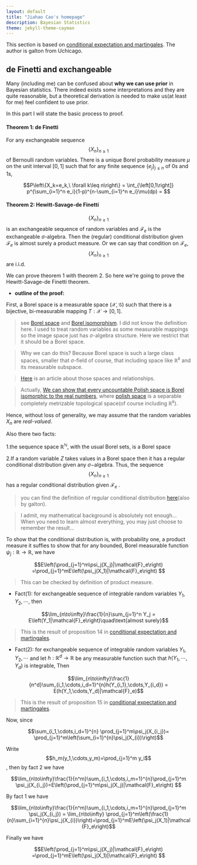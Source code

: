 ```yaml
---
layout: default
title: "Jiahao Cao's homepage"
description: Bayesian Statistics
theme: jekyll-theme-cayman
---
```


This section is based on [conditional expectation and martingales](https://galton.uchicago.edu/~lalley/Courses/313/Martingales.pdf). The author is galton  from Uchicago.

## de Finetti and exchangeable

Many (including me) can be confused about **why we can use prior** in Bayesian statistics. There indeed exists some interpretations and they are quite reasonable, but a theoretical derivation is needed to make us(at least for me) feel confident to use prior.

In this part I will state the basic process to proof.

#### Theorem 1: de Finetti
For any exchangeable sequence $$\{X_n\}_{n\geq 1}$$ of Bernoulli random variables. There is a unique Borel probability measure $μ$ on the unit interval $[0,1]$ such that for any finite sequence $\{e_j\}_{j\leq n}$ of $0$s and $1$s,  


$$P\left\{X_k=e_k,\ \forall k\leq n\right\} = \int_{\left[0,1\right]} p^{\sum_{i=1}^n e_i}(1-p)^{n-\sum_{i=1}^n e_i}\mu(dp) = $$


#### Theorem 2: Hewitt-Savage-de Finetti
$$\{X_n\}_{n\geq 1}$$ is an exchangeable sequence of random variables and $\mathcal{F}_e$ is the exchangeable $\sigma$-algebra. Then the (regular) conditional distribution given $\mathcal{F}_e$ is almost surely a product measure. Or we can say that condition on $\mathcal{F}_e$,$$\{X_n\}_{n\geq 1}$$ are i.i.d.

We can prove theorem 1 with theorem 2. So here we're going to prove the Hewitt-Savage-de Finetti theorem.

* **outline of the proof:**

First, a Borel space is a measurable space $(\mathcal{X},\mathcal{G})$ such that there is a bijective, bi-measurable mapping  $T:\mathcal{X}\to[0,1]$.

> see [Borel space](https://en.wikipedia.org/wiki/Borel_space) and [Borel isomorphism](https://en.wikipedia.org/wiki/Borel_isomorphism). I did not know the definition here. I used to treat  random variables as some measurable mappings so the image space just has $\sigma$-algebra structure. Here we restrict that it should be a Borel space.

> Why we can do this? Because Borel space is such a large class spaces, smaller that $\sigma$-field of course, that including space like $\mathbb{R}^k$ and its measurable subspace.

> [Here]((https://www.math.tamu.edu/~thomas.schlumprecht/descriptive_set_theory.pdf)) is an article about those spaces and relationships.

> Actually, [We can show that every uncountable Polish space is Borel isomorphic to the real numbers](https://planetmath.org/proofofpolishspacesuptoborelisomorphism), where [polish space](https://en.wikipedia.org/wiki/Polish_space) is a separable completely metrizable topological space(of course including $\mathbb{R}^k$).

Hence, without loss of generality, we may assume that the random variables $X_n$ are *real-valued*.

Also there two facts:

1.the sequence space $\mathbb{R}^{\mathbb{N}}$, with the usual Borel sets, is a Borel space

>

2.If a random variable $Z$ takes values in a Borel space then it has a regular conditional distribution given any $\sigma$−algebra. Thus, the sequence $$\{X_n\}_{n\geq 1}$$ has a regular conditional distribution given $\mathcal{F}_e$ .

> you can find the definition of regular conditional distribution [here](http://galton.uchicago.edu/~lalley/Courses/385/ConditionalExpectation.pdf)(also by galton).

> I admit, my mathematical background is absolutely not enough... When you need to learn almost everything, you may just choose to remember the result...

To show that the conditional distribution is, with probability one, a product measure it suffies to show that for any bounded, Borel measurable function $\psi_j:\mathbb{R}\to\mathbb{R}$, we have

$$E\left(\prod_{j=1}^m\psi_j(X_j)|\mathcal{F}_e\right) =\prod_{j=1}^mE\left(\psi_j(X_1)|\mathcal{F}_e\right) $$

> This can be checked by definition of product measure.


* Fact(1): for exchangeable sequence of integrable random variables $Y_1,Y_2,\cdots$, then  

$$\lim_{n\to\infty}\frac{1}{n}\sum_{j=1}^n Y_j = E\left(Y_1|\mathcal{F}_e\right)\quad\text{almost surely}$$

> This is the result of proposition 14 in [conditional expectation and martingales](https://galton.uchicago.edu/~lalley/Courses/313/Martingales.pdf).

* Fact(2): for exchangeable sequence of integrable random variables $Y_1,Y_2,\cdots$ and let $h: \mathbb{R}^d\to\mathbb{R}$ be any measurable function such that $h(Y_1,\cdots,Y_d)$ is integrable, Then

$$\lim_{n\to\infty}\frac{1}{n^d}\sum_{i_1,\cdots,i_d=1}^{n}h(Y_{i_1},\cdots,Y_{i_d}) = E(h(Y_1,\cdots,Y_d)|\mathcal{F}_e)$$

> This is the result of proposition 15 in [conditional expectation and martingales](https://galton.uchicago.edu/~lalley/Courses/313/Martingales.pdf).

Now, since

$$\sum_{i_1,\cdots,i_d=1}^{n} \prod_{j=1}^m\psi_j(X_{i_j})=  \prod_{j=1}^m\left(\sum_{i=1}^{n}\psi_j(X_{i})\right)$$

Write $$h_m(y_1,\cdots,y_m)=\prod_{j=1}^m y_i$$ , then by fact 2 we have

$$\lim_{n\to\infty}\frac{1}{n^m}\sum_{i_1,\cdots,i_m=1}^{n}\prod_{j=1}^m \psi_j(X_{i_j})=E\left(\prod_{j=1}^m\psi_j(X_j)|\mathcal{F}_e\right) $$

By fact 1 we have

$$\lim_{n\to\infty}\frac{1}{n^m}\sum_{i_1,\cdots,i_m=1}^{n}\prod_{j=1}^m \psi_j(X_{i_j}) = \lim_{n\to\infty}  \prod_{j=1}^m\left(\frac{1}{n}\sum_{i=1}^{n}\psi_j(X_{i})\right)=\prod_{j=1}^mE\left(\psi_j(X_1)|\mathcal{F}_e\right)$$

Finally we have

$$E\left(\prod_{j=1}^m\psi_j(X_j)|\mathcal{F}_e\right) =\prod_{j=1}^mE\left(\psi_j(X_1)|\mathcal{F}_e\right) $$
